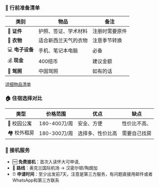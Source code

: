 
### 🎒 行前准备清单

| 类别           | 物品                 | 备注           |
| -------------- | -------------------- | -------------- |
| 📄 **证件**     | 护照、签证、学术材料 | 注册时需要原件 |
| 👕 **衣物**     | 适合新西兰天气的衣物 | 注意季节转换   |
| 💻 **电子设备** | 手机、笔记本电脑     | 必备           |
| 💰 **现金**     | 400纽币              | 建议金额       |
| 🚗 **驾照**     | 中国驾照             | 如有的话       |

[详细物品清单](https://s1405cj9wr.feishu.cn/sheets/SslosxoqCh9Z5gtgEjlcBm1jnIe?from=from_copylink)
### 🏠 住宿选择对比

| 类型       | 价格范围     | 优点             | 缺点         |
| ---------- | ------------ | ---------------- | ------------ |
| 🏫 校园公寓 | 180-400刀/周 | 安全、方便       | 性价比不高、 |
| 🏘️ 校外租房 | 180-300刀/周 | 选择多、性价比高 | 需要自己找房 |

### 🚗 接机服务
- 🆓 **免费接机**：首次入读怀大可申请, 
- 📍 **路线**：奥克兰国际机场 → 汉密尔顿/陶朗加
- ⏰ **申请时间**：至少出发前7天，注意是第三方服务，有问题直接用邮件或者WhatsApp和第三方联系